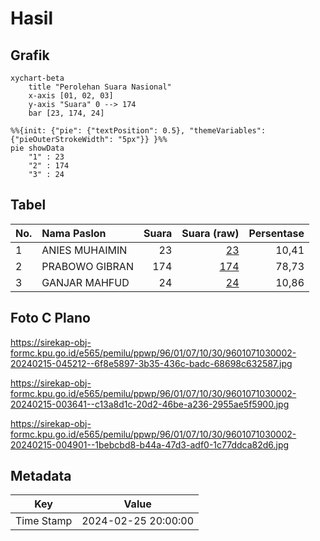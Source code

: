 # Hasil

## Grafik

```mermaid
xychart-beta
    title "Perolehan Suara Nasional"
    x-axis [01, 02, 03]
    y-axis "Suara" 0 --> 174
    bar [23, 174, 24]
```

```mermaid
%%{init: {"pie": {"textPosition": 0.5}, "themeVariables": {"pieOuterStrokeWidth": "5px"}} }%%
pie showData
    "1" : 23
    "2" : 174
    "3" : 24
```

## Tabel

| No. | Nama Paslon    | Suara | Suara (raw) | Persentase |
|:--- |:-------------- | -----:| -----------:| ----------:|
| 1   | ANIES MUHAIMIN | 23    | [23][p-1]   | 10,41      |
| 2   | PRABOWO GIBRAN | 174   | [174][p-2]  | 78,73      |
| 3   | GANJAR MAHFUD  | 24    | [24][p-3]   | 10,86      |


[p-1]: https://github.com/gigit-pemilu/pemilu-2024/blob/main/pilpres/hitung-suara/sub/96-papua-barat-daya/sub/01-sorong/sub/07-aimas/sub/1030-klabinain/sub/002-tps/sub/paslon-1.txt
[p-2]: https://github.com/gigit-pemilu/pemilu-2024/blob/main/pilpres/hitung-suara/sub/96-papua-barat-daya/sub/01-sorong/sub/07-aimas/sub/1030-klabinain/sub/002-tps/sub/paslon-2.txt
[p-3]: https://github.com/gigit-pemilu/pemilu-2024/blob/main/pilpres/hitung-suara/sub/96-papua-barat-daya/sub/01-sorong/sub/07-aimas/sub/1030-klabinain/sub/002-tps/sub/paslon-3.txt

## Foto C Plano

https://sirekap-obj-formc.kpu.go.id/e565/pemilu/ppwp/96/01/07/10/30/9601071030002-20240215-045212--6f8e5897-3b35-436c-badc-68698c632587.jpg

https://sirekap-obj-formc.kpu.go.id/e565/pemilu/ppwp/96/01/07/10/30/9601071030002-20240215-003641--c13a8d1c-20d2-46be-a236-2955ae5f5900.jpg

https://sirekap-obj-formc.kpu.go.id/e565/pemilu/ppwp/96/01/07/10/30/9601071030002-20240215-004901--1bebcbd8-b44a-47d3-adf0-1c77ddca82d6.jpg


## Metadata

| Key        | Value               |
| ---------- | ------------------- |
| Time Stamp | 2024-02-25 20:00:00 |



